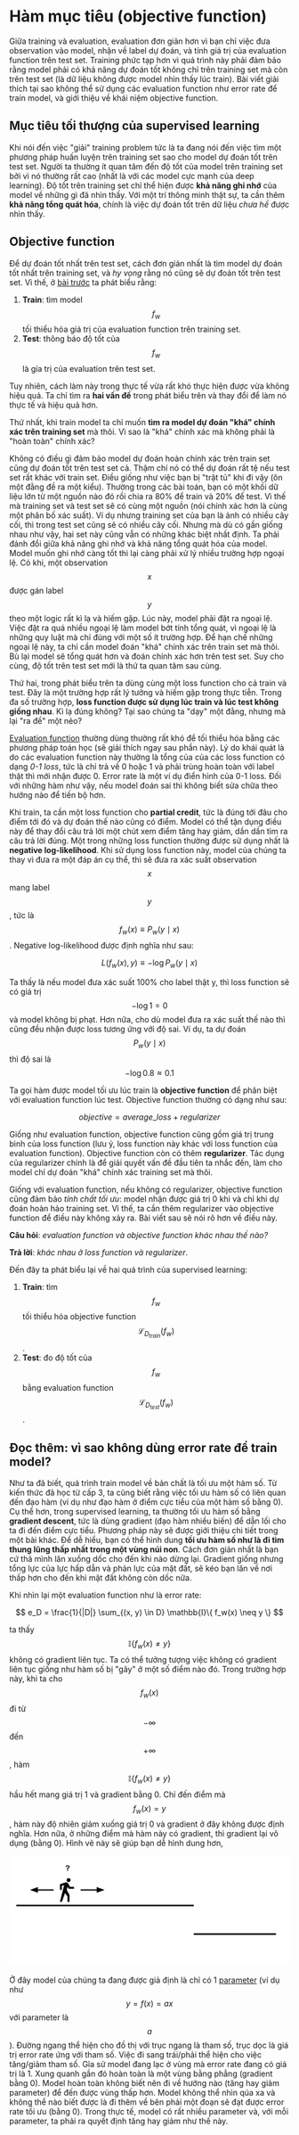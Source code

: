 # Hàm mục tiêu \(objective function\)

Giữa training và evaluation, evaluation đơn giản hơn vì bạn chỉ việc đưa observation vào model, nhận về label dự đoán, và tính giá trị của evaluation function trên test set. Training phức tạp hơn vì quá trình này phải đảm bảo rằng model phải có khả năng dự đoán tốt không chỉ trên training set mà còn trên test set \(là dữ liệu không được model nhìn thấy lúc train\). Bài viết giải thích tại sao không thể sử dụng các evaluation function như error rate để train model, và giới thiệu về khái niệm objective function.

## Mục tiêu tối thượng của supervised learning

Khi nói đến việc "giải" training problem tức là ta đang nói đến việc tìm một phương pháp huấn luyện trên training set sao cho model dự đoán tốt trên test set. Người ta thường ít quan tâm đến độ tốt của model trên training set bởi vì nó thường rất cao \(nhất là với các model cực mạnh của deep learning\). Độ tốt trên training set chỉ thể hiện được **khả năng ghi nhớ** của model về những gì đã nhìn thấy. Với một trí thông minh thật sự, ta cần thêm **khả năng tổng quát hóa**, chính là việc dự đoán tốt trên dữ liệu _chưa hề_ được nhìn thấy.

## Objective function

Để dự đoán tốt nhất trên test set, cách đơn giản nhất là tìm model dự đoán tốt nhất trên training set, và _hy vọng_ rằng nó cũng sẽ dự đoán tốt trên test set. Vì thế, ở [bài trước](https://ml-book-vn.khanhxnguyen.com/1_1_two_views.html) ta phát biểu rằng:  
1. **Train**: tìm model $$f_w$$ tối thiểu hóa giá trị của evaluation function trên training set.  
2. **Test**: thông báo độ tốt của $$f_w$$ là gía trị của evaluation trên test set.

Tuy nhiên, cách làm này trong thực tế vừa rất khó thực hiện được vừa không hiệu quả. Ta chỉ tìm ra **hai vấn đề** trong phát biểu trên và thay đổi để làm nó thực tế và hiệu quả hơn.

Thứ nhất, khi train model ta chỉ muốn **tìm ra model dự đoán "khá" chính xác trên training set** mà thôi. Vì sao là "khá" chính xác mà không phải là "hoàn toàn" chính xác?

Không có điều gì đảm bảo model dự đoán hoàn chính xác trên train set cũng dự đoán tốt trên test set cả. Thậm chí nó có thể dự đoán rất tệ nếu test set rất khác với train set. Điều giống như việc bạn bị "trật tủ" khi đi vậy \(ôn một đằng đề ra một kiểu\). Thường trong các bài toán, bạn có một khối dữ liệu lớn từ một nguồn nào đó rồi chia ra 80% để train và 20% để test. Vì thế mà training set và test set sẽ có cùng một nguồn \(nói chính xác hơn là cùng một phân bố xác suất\). Ví dụ nhưng training set của bạn là ảnh có nhiều cây cối, thì trong test set cũng sẽ có nhiều cây cối. Nhưng mà dù có gần giống nhau như vậy, hai set này cũng vẫn có những khác biệt nhất định. Ta phải đánh đổi giữa khả năng ghi nhớ và khả năng tổng quát hóa của model. Model muốn ghi nhớ càng tốt thì lại càng phải xử lý nhiều trường hợp ngoại lệ. Có khi, một observation $$x$$ được gán label $$y$$ theo một logic rất kì lạ và hiếm gặp. Lúc này, model phải đặt ra ngoại lệ. Việc đặt ra quá nhiều ngoại lệ làm model bớt tính tổng quát, vì ngoại lệ là những quy luật mà chỉ đúng với một số ít trường hợp. Để hạn chế những ngoại lệ này, ta chỉ cần model đoán "khá" chính xác trên train set mà thôi. Bù lại model sẽ tổng quát hơn và đoán chính xác hơn trên test set. Suy cho cùng, độ tốt trên test set mới là thứ ta quan tâm sau cùng.

Thứ hai, trong phát biểu trên ta dùng cùng một loss function cho cả train và test. Đây là một trường hợp rất lý tưởng và hiếm gặp trong thực tiễn. Trong đa số trường hợp, **loss function được sử dụng lúc train và lúc test không giống nhau**. Kì lạ đúng không? Tại sao chúng ta "dạy" một đằng, nhưng mà lại "ra đề" một nẻo?

[Evaluation function](https://ml-book-vn.khanhxnguyen.com/1_1_two_views.html) thường dùng thường rất khó để tối thiểu hóa bằng các phương pháp toán học \(sẽ giải thích ngay sau phần này\). Lý do khái quát là do các evaluation function này thường là tổng của của các loss function có dạng _0-1 loss_, tức là chỉ trả về 0 hoặc 1 và phải trùng hoàn toàn với label thật thì mới nhận được 0. Error rate là một ví dụ điển hình của 0-1 loss. Đối với những hàm như vậy, nếu model đoán sai thì không biết sửa chữa theo hướng nào để tiến bộ hơn.

Khi train, ta cần một loss function cho **partial credit**, tức là đúng tới đâu cho điểm tới đó và dự đoán thế nào cũng có điểm. Model có thể tận dụng điều này để thay đổi câu trả lời một chút xem điểm tăng hay giảm, dần dần tìm ra câu trả lời đúng. Một trong những loss function thường được sử dụng nhất là **negative log-likelihood**. Khi sử dụng loss function này, model của chúng ta thay vì đưa ra một đáp án cụ thể, thì sẽ đưa ra xác suất observation $$x$$ mang label $$y$$, tức là $$f_w(x) \equiv P_w(y \mid x)$$. Negative log-likelihood được định nghĩa như sau:

$$
L(f_w(x), y) \equiv -\log P_w(y \mid x)
$$

Ta thấy là nếu model đưa xác suất 100% cho label thật y, thì loss function sẽ có giá trị $$- \log 1 = 0$$ và model không bị phạt. Hơn nữa, cho dù model đưa ra xác suất thế nào thì cũng đều nhận được loss tương ứng với độ sai. Ví dụ, ta dự đoán $$P_w(y \mid x)$$ thì độ sai là $$- \log 0.8 \approx 0.1$$

Ta gọi hàm được model tối ưu lúc train là **objective function** để phân biệt với evaluation function lúc test. Objective function thường có dạng như sau:

$$
objective = average\_loss + regularizer
$$

Giống như evaluation function, objective function cũng gồm giá trị trung bình của loss function \(lưu ý, loss function này khác với loss function của evaluation function\). Objective function còn có thêm **regularizer**. Tác dụng của regularizer chính là để giải quyết vấn đề đầu tiên ta nhắc đến, làm cho model chỉ dự đoán "khá" chính xác training set mà thôi.

Giống với evaluation function, nếu không có regularizer, objective function cũng đảm bảo _tính chất tối ưu_: model nhận được giá trị 0 khi và chỉ khi dự đoán hoàn hảo training set. Vì thế, ta cần thêm regularizer vào objective function để điều này không xảy ra. Bài viết sau sẽ nói rõ hơn về điều này.

**Câu hỏi**: _evaluation function và objective function khác nhau thế nào?_

**Trả lời**: _khác nhau ở loss function và regularizer_.

Đến đây ta phát biểu lại về hai quá trình của supervised learning:  
1. **Train**: tìm $$f_w$$ tối thiểu hóa objective function $$\mathcal{L}_{D_{train}}(f_w)$$.  
2. **Test**: đo độ tốt của $$f_w$$ bằng evaluation function $$\mathcal{L}_{D_{test}}(f_w)$$.

## Đọc thêm: vì sao không dùng error rate để train model?

Như ta đã biết, quá trình train model về bản chất là tối ưu một hàm số. Từ kiến thức đã học từ cấp 3, ta cũng biết rằng việc tối ưu hàm số có liên quan đến đạo hàm \(ví dụ như đạo hàm ở điểm cực tiểu của một hàm số bằng 0\). Cụ thể hơn, trong supervised learning, ta thường tối ưu hàm số bằng **gradient descent**, tức là dùng gradient \(đạo hàm nhiều biến\) để dẫn lối cho ta đi đến điểm cực tiểu. Phương pháp này sẽ được giới thiệu chi tiết trong một bài khác. Để dễ hiểu, bạn có thể hình dung **tối ưu hàm số như là đi tìm thung lũng thấp nhất trong một vùng núi non**. Cách đơn giản nhất là bạn cứ thả mình lăn xuống dốc cho đến khi nào dừng lại. Gradient giống nhưng tổng lực của lực hấp dẫn và phản lực của mặt đất, sẽ kéo bạn lăn về nơi thấp hơn cho đến khi mặt đất không còn dốc nữa.

Khi nhìn lại một evaluation function như là error rate:

$$
e_D = \frac{1}{|D|} \sum_{(x, y) \in D} \mathbb{I}\{ f_w(x) \neq y \}
$$

ta thấy $$\mathbb{I}\{ f_w(x) \neq y \}$$ không có gradient liên tục. Ta có thể tưởng tượng việc không có gradient liên tục giống như hàm số bị "gãy" ở một số điểm nào đó. Trong trường hợp này, khi ta cho $$f_w(x)$$ đi từ $$-\infty$$ đến $$+\infty$$, hàm $$\mathbb{I}\{ f_w(x) \neq y \}$$ hầu hết mang giá trị 1 và gradient bằng 0. Chỉ đến điểm mà $$f_w(x) = y$$, hàm này độ nhiên giảm xuống giá trị 0 và gradient ở đây không được định nghĩa. Hơn nữa, ở những điểm mà hàm này có gradient, thì gradient lại vô dụng \(bằng 0\). Hình vẽ này sẽ giúp bạn dễ hình dung hơn,

![](../.gitbook/assets/error_rate_demo%20%281%29.png)

Ở đây model của chúng ta đang được giả định là chỉ có 1 [parameter](https://ml-book-vn.khanhxnguyen.com/terms.html) \(ví dụ như $$y = f(x) = ax$$ với parameter là $$a$$\). Đường ngang thể hiện cho đồ thị với trục ngang là tham số, trục dọc là giá trị error rate ứng với tham số. Việc đi sang trái/phải thể hiện cho việc tăng/giảm tham số. Gỉa sử model đang lạc ở vùng mà error rate đang có giá trị là 1. Xung quanh gần đó hoàn toàn là một vùng bằng phẳng \(gradient bằng 0\). Model hoàn toàn không biết nên đi về hướng nào \(tăng hay giảm parameter\) để đến được vùng thấp hơn. Model không thể nhìn qúa xa và không thể nào biết được là đi thêm về bên phải một đoạn sẽ đạt được error rate tối ưu \(bằng 0\). Trong thực tế, model có rất nhiều parameter và, với mỗi parameter, ta phải ra quyết định tăng hay giảm như thế này.

